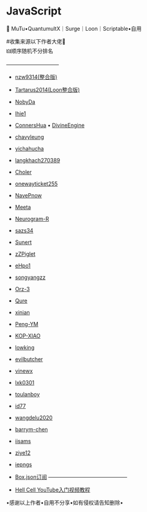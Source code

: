 # JavaScript
🐲 MuTu•QuantumultX｜Surge｜Loon｜Scriptable•自用

#收集来源以下作者大佬🙏     
🜲顺序随机不分排名

——————————

* [nzw9314(整合版)](https://github.com/nzw9314/QuantumultX.git)  

* [Tartarus2014(Loon整合版)](https://github.com/Tartarus2014)

* [NobyDa](https://github.com/NobyDa)

* [lhie1](https://github.com/lhie1)

* [ConnersHua](https://github.com/ConnersHua)  •  [DivineEngine](https://github.com/DivineEngine/Profiles/tree/master)

* [chavyleung](https://github.com/chavyleung)

* [yichahucha](https://github.com/yichahucha)

* [langkhach270389](https://github.com/langkhach270389)

* [Choler](https://github.com/Choler)

* [onewayticket255](https://github.com/onewayticket255)

* [NavePnow](https://github.com/NavePnow)

* [Meeta](https://github.com/MeetaGit)

* [Neurogram-R](https://github.com/Neurogram-R)

* [sazs34](https://github.com/sazs34)

* [Sunert](https://github.com/Sunert/Scripts)

* [zZPiglet](https://github.com/zZPiglet/Task.git)

* [eHpo1](https://github.com/eHpo1/Rules)

* [songyangzz](https://github.com/songyangzz/QuantumultX.git)

* [Orz-3](https://github.com/Orz-3/mini)

* [Qure](https://github.com/Koolson/Qure) 

* [xinian](https://github.com/58xinian/icon)

* [Peng-YM](https://github.com/Peng-YM/QuanX)

* [KOP-XIAO](https://github.com/KOP-XIAO/QuantumultX)

* [lowking](https://github.com/lowking/Scripts)

* [evilbutcher](https://github.com/evilbutcher/Quantumult_X/tree/master)

* [vinewx](https://ooxx.be/js/)

* [lxk0301](https://gitee.com/lxk0301/scripts/)

* [toulanboy](https://github.com/toulanboy/scripts)

* [id77](https://github.com/id77/QuantumultX/tree/master)

* [wangdelu2020](https://github.com/wangdelu2020)

* [barrym-chen](https://github.com/barrym-chen/Script)

* [iisams](https://github.com/iisams/Scripts)

* [ziye12](https://github.com/ziye12/JavaScript)

* [iepngs](https://github.com/iepngs/Script)

* [Box.json订阅](https://chavyleung.gitbook.io/boxjs/awesome/subscriptions)
 ———————————————
* [Hell Cell YouTube入门视频教程](https://bit.ly/HellCellYouTube)


           
 •感谢以上作者•自用不分享•如有侵权请告知删除•
